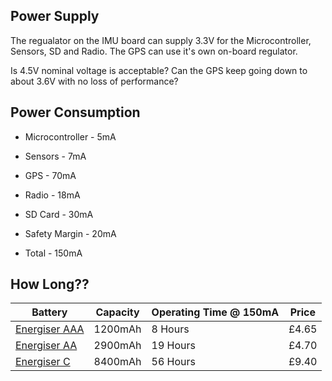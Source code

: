 ## Power Supply

The regualator on the IMU board can supply 3.3V for the Microcontroller, Sensors, SD and Radio. The GPS can use it's own on-board regulator.

Is 4.5V nominal voltage is acceptable? Can the GPS keep going down to about 3.6V with no loss of performance?

## Power Consumption

* Microcontroller - 5mA
* Sensors - 7mA
* GPS - 70mA
* Radio - 18mA
* SD Card - 30mA

* Safety Margin - 20mA

* Total - 150mA

## How Long??

| Battery | Capacity | Operating Time @ 150mA | Price
| --- | --- | --- | ---
| [Energiser AAA](http://uk.farnell.com/energizer/lr03fsb4/battery-aaa-ultra-pk4/dp/3925535) | 1200mAh | 8 Hours | £4.65
| [Energiser AA](http://uk.farnell.com/energizer/lr6-fsb4/battery-aa-ultra-pk4/dp/3925547) | 2900mAh | 19 Hours | £4.70
| [Energiser C](http://uk.farnell.com/energizer/lr14fsb2/battery-c-ultra-pk2/dp/3925559) | 8400mAh | 56 Hours | £9.40
